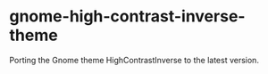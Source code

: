 gnome-high-contrast-inverse-theme
=================================

Porting the Gnome theme HighContrastInverse to the latest version.
